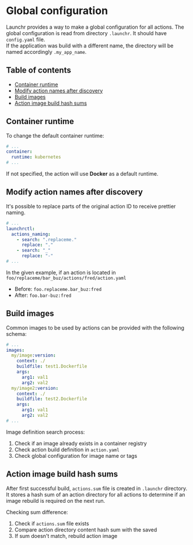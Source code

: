 # Global configuration

Launchr provides a way to make a global configuration for all actions.
The global configuration is read from directory `.launchr`. It should have `config.yaml` file.  
If the application was build with a different name, the directory will be named accordingly `.my_app_name`.

## Table of contents

* [Container runtime](#container-runtime)
* [Modify action names after discovery](#modify-action-names-after-discovery)
* [Build images](#build-images)
* [Action image build hash sums](#action-image-build-hash-sums)

## Container runtime

To change the default container runtime:

```yaml
# ...
container:
  runtime: kubernetes
# ...
```

If not specified, the action will use **Docker** as a default runtime.

## Modify action names after discovery

It's possible to replace parts of the original action ID to receive prettier naming.

```yaml
# ...
launchrctl:
  actions_naming:
    - search: ".replaceme."
      replace: "."
    - search: "_"
      replace: "-"
# ...
```

In the given example, if an action is located in `foo/replaceme/bar_buz/actions/fred/action.yaml`
  * Before: `foo.replaceme.bar_buz:fred`
  * After: `foo.bar-buz:fred`

## Build images

Common images to be used by actions can be provided with the following schema:
```yaml
# ...
images:
  my/image:version:
    context: ./
    buildfile: test1.Dockerfile
    args:
      arg1: val1
      arg2: val2
  my/image2:version:
    context: ./
    buildfile: test2.Dockerfile
    args:
      arg1: val1
      arg2: val2
# ...
```

Image definition search process:
1. Check if an image already exists in a container registry
2. Check action build definition in `action.yaml`
3. Check global configuration for image name or tags


## Action image build hash sums

After first successful build, `actions.sum` file is created in `.launchr` directory.
It stores a hash sum of an action directory for all actions to determine if an image rebuild is required on the next run.

Checking sum difference:
1. Check if `actions.sum` file exists
2. Compare action directory content hash sum with the saved
3. If sum doesn't match, rebuild action image
